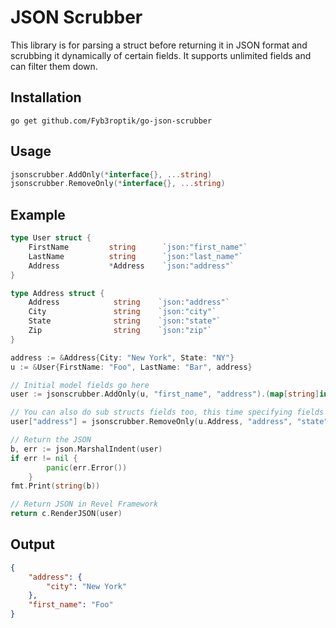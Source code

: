 # JSON Scrubber
This library is for parsing a struct before returning it in JSON format and scrubbing it dynamically of certain fields. It supports unlimited fields and can filter them down.

## Installation

```
go get github.com/Fyb3roptik/go-json-scrubber
```

## Usage

```go
jsonscrubber.AddOnly(*interface{}, ...string)
jsonscrubber.RemoveOnly(*interface{}, ...string)
```

## Example

```go
type User struct {
	FirstName         string      `json:"first_name"`
	LastName          string      `json:"last_name"`
	Address           *Address    `json:"address"`
}

type Address struct {
	Address            string    `json:"address"`
	City               string    `json:"city"`
	State              string    `json:"state"`
	Zip                string    `json:"zip"`
}

address := &Address{City: "New York", State: "NY"}
u := &User{FirstName: "Foo", LastName: "Bar", address}

// Initial model fields go here
user := jsonscrubber.AddOnly(u, "first_name", "address").(map[string]interface{})

// You can also do sub structs fields too, this time specifying fields to remove
user["address"] = jsonscrubber.RemoveOnly(u.Address, "address", "state", "zip")

// Return the JSON
b, err := json.MarshalIndent(user)
if err != nil {
		panic(err.Error())
	}
fmt.Print(string(b))

// Return JSON in Revel Framework
return c.RenderJSON(user)
```

## Output
```json
{
	"address": {
		"city": "New York"
	},
	"first_name": "Foo"
}
```
